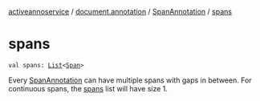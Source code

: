 [activeannoservice](../../index.md) / [document.annotation](../index.md) / [SpanAnnotation](index.md) / [spans](./spans.md)

# spans

`val spans: `[`List`](https://kotlinlang.org/api/latest/jvm/stdlib/kotlin.collections/-list/index.html)`<`[`Span`](../-span/index.md)`>`

Every [SpanAnnotation](index.md) can have multiple spans with gaps in between. For continuous spans, the [spans](./spans.md) list will
have size 1.

